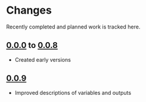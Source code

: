 # Changes
Recently completed and planned work is tracked here.

## [0.0.0](.) to [0.0.8](.)
- Created early versions

## [0.0.9](.)
- Improved descriptions of variables and outputs
